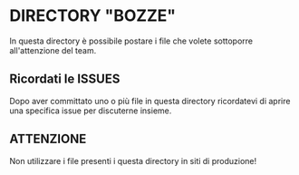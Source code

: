 # DIRECTORY "BOZZE"

In questa directory è possibile postare i file che volete sottoporre all'attenzione del team.

## Ricordati le ISSUES
Dopo aver committato uno o più file in questa directory ricordatevi di aprire una specifica issue per discuterne insieme.

## ATTENZIONE
Non utilizzare i file presenti i questa directory in siti di produzione!
